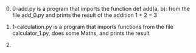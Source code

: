 0. 0-add.py is a program that imports the function def add(a, b): from the file add_0.py
   and prints the result of the addition 1 + 2 = 3

1. 1-calculation.py is a program that imports functions from the file calculator_1.py,
   does some Maths, and prints the result

2.
